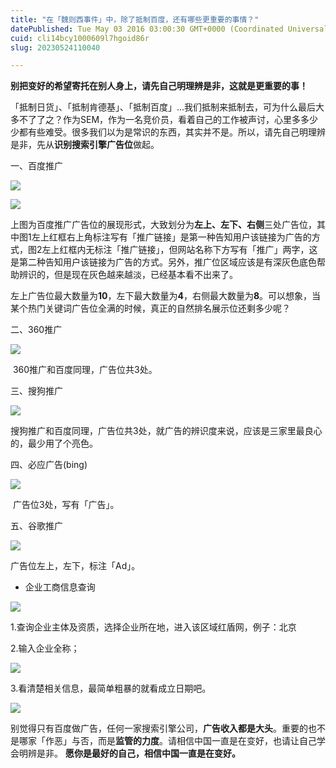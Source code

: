 ```yaml
---
title: "在「魏则西事件」中，除了抵制百度，还有哪些更重要的事情？"
datePublished: Tue May 03 2016 03:00:30 GMT+0000 (Coordinated Universal Time)
cuid: cli14bcy1000609l7hgoid86r
slug: 20230524110040

---
```


**别把变好的希望寄托在别人身上，请先自己明理辨是非，这就是更重要的事！**

「抵制日货」、「抵制肯德基」、「抵制百度」...我们抵制来抵制去，可为什么最后大多不了了之？作为SEM，作为一名竞价员，看着自己的工作被声讨，心里多多少少都有些难受。很多我们以为是常识的东西，其实并不是。所以，请先自己明理辨是非，先从**识别搜索引擎广告位**做起。

一、百度推广

![](https://pic1.zhimg.com/80/b4c3167d71e6b236ece23d0323a92d74_1440w.jpg)

![](https://pic3.zhimg.com/80/e6e1fffb6993a1f79a14275c2cb33871_1440w.jpg)

​上图为百度推广广告位的展现形式，大致划分为**左上、左下、右侧**三处广告位，其中图1左上红框右上角标注写有「推广链接」是第一种告知用户该链接为广告的方式，图2左上红框内无标注「推广链接」，但网站名称下方写有「推广」两字，这是第二种告知用户该链接为广告的方式。另外，推广位区域应该是有深灰色底色帮助辨识的，但是现在灰色越来越淡，已经基本看不出来了。

左上广告位最大数量为**10**，左下最大数量为**4**，右侧最大数量为**8**。可以想象，当某个热门关键词广告位全满的时候，真正的自然排名展示位还剩多少呢？

二、360推广

![](https://pic4.zhimg.com/80/221901ab24cdd8322a60cfef57eb25a1_1440w.jpg)

​ 360推广和百度同理，广告位共3处。

三、搜狗推广

![](https://pic4.zhimg.com/80/175f18cac5c4675ef42511eb2e501459_1440w.jpg)

搜狗推广和百度同理，广告位共3处，就广告的辨识度来说，应该是三家里最良心的，最少用了个亮色。

四、必应广告(bing)

![](https://pic4.zhimg.com/80/b4410b774c796c61379fcb336e0e4343_1440w.jpg)

​ 广告位3处，写有「广告」。

五、谷歌推广

![](https://pic3.zhimg.com/80/85a60a31085530da8a17413f1d3f76d3_1440w.jpg)

​广告位左上，左下，标注「Ad」。

* 企业工商信息查询
    

![](https://pic4.zhimg.com/80/eb529fd14c9c06d018c1b1fd991cde3a_1440w.jpg)

​1.查询企业主体及资质，选择企业所在地，进入该区域红盾网，例子：北京

2.输入企业全称；

![](https://pic4.zhimg.com/80/0a9d6ef9204a9200f47719573d74a4eb_1440w.jpg)

​3.看清楚相关信息，最简单粗暴的就看成立日期吧。

![](https://pic3.zhimg.com/80/e1ec95e9febc984795ba87d0ed456ef8_1440w.jpg)

别觉得只有百度做广告，任何一家搜索引擎公司，**广告收入都是大头**。重要的也不是哪家「作恶」与否，而是**监管的力度**。请相信中国一直是在变好，也请让自己学会明辨是非。 **愿你是最好的自己，相信中国一直是在变好。**